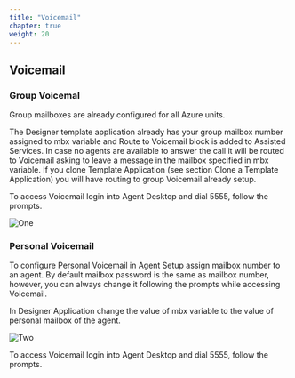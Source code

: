 ```yaml
---
title: "Voicemail"
chapter: true
weight: 20
---
```


## Voicemail

### Group Voicemal
Group mailboxes are already configured for all Azure units.

The Designer template application already has your group mailbox number assigned to mbx variable and Route to Voicemail block is added to Assisted Services.  In case no agents are available to answer the call it will be routed to Voicemail asking to leave a message in the mailbox specified in mbx variable. If you clone Template Application (see section Clone a Template Application) you will have routing to group Voicemail already setup.

To access Voicemail login into Agent Desktop and dial 5555, follow the prompts.

![One](/images/file_1626804804178_VM1.png)

### Personal Voicemail
To configure Personal Voicemail in Agent Setup assign mailbox number to an agent. By default mailbox password is the same as mailbox number, however, you can always change it following the prompts while accessing Voicemail.

In Designer Application change the value of mbx variable to the value of personal mailbox of the agent.

![Two](/images/file_1623781304758_Capture12.png)

To access Voicemail login into Agent Desktop and dial 5555, follow the prompts.
